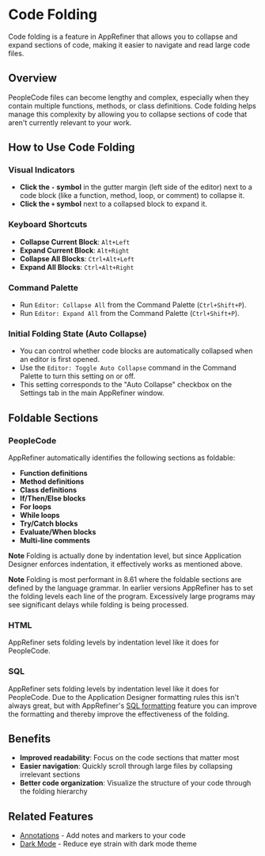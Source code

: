 # Code Folding

Code folding is a feature in AppRefiner that allows you to collapse and expand sections of code, making it easier to navigate and read large code files.

## Overview

PeopleCode files can become lengthy and complex, especially when they contain multiple functions, methods, or class definitions. Code folding helps manage this complexity by allowing you to collapse sections of code that aren't currently relevant to your work.

## How to Use Code Folding

### Visual Indicators

- **Click the `-` symbol** in the gutter margin (left side of the editor) next to a code block (like a function, method, loop, or comment) to collapse it.
- **Click the `+` symbol** next to a collapsed block to expand it.

### Keyboard Shortcuts

- **Collapse Current Block**: `Alt+Left`
- **Expand Current Block**: `Alt+Right`
- **Collapse All Blocks**: `Ctrl+Alt+Left`
- **Expand All Blocks**: `Ctrl+Alt+Right`

### Command Palette

- Run `Editor: Collapse All` from the Command Palette (`Ctrl+Shift+P`).
- Run `Editor: Expand All` from the Command Palette (`Ctrl+Shift+P`).

### Initial Folding State (Auto Collapse)

- You can control whether code blocks are automatically collapsed when an editor is first opened.
- Use the `Editor: Toggle Auto Collapse` command in the Command Palette to turn this setting on or off.
- This setting corresponds to the "Auto Collapse" checkbox on the Settings tab in the main AppRefiner window.

## Foldable Sections

### PeopleCode
AppRefiner automatically identifies the following sections as foldable:

- **Function definitions**
- **Method definitions**
- **Class definitions**
- **If/Then/Else blocks**
- **For loops**
- **While loops**
- **Try/Catch blocks**
- **Evaluate/When blocks**
- **Multi-line comments**

**Note** Folding is actually done by indentation level, but since Application Designer enforces indentation, it effectively works as mentioned above.

**Note** Folding is most performant in 8.61 where the foldable sections are defined by the language grammar. In earlier versions AppRefiner has to set the folding levels each line of the program. Excessively large programs may see significant delays while folding is being processed.

### HTML
AppRefiner sets folding levels by indentation level like it does for PeopleCode.

### SQL
AppRefiner sets folding levels by indentation level like it does for PeopleCode. Due to the Application Designer formatting rules this isn't always great, but with AppRefiner's [SQL formatting](sql-formatting.md) feature you can improve the formatting and thereby improve the effectiveness of the folding.

## Benefits
- **Improved readability**: Focus on the code sections that matter most
- **Easier navigation**: Quickly scroll through large files by collapsing irrelevant sections
- **Better code organization**: Visualize the structure of your code through the folding hierarchy

## Related Features

- [Annotations](annotations.md) - Add notes and markers to your code
- [Dark Mode](dark-mode.md) - Reduce eye strain with dark mode theme
